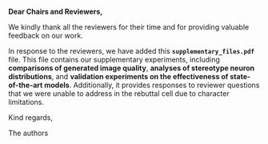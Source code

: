 **Dear Chairs and Reviewers,**

  We kindly thank all the reviewers for their time and for providing valuable feedback on our work.

  In response to the reviewers, we have added this **`supplementary_files.pdf`** file. This file contains our supplementary experiments, including **comparisons of generated image quality**, **analyses of stereotype neuron distributions**, and **validation experiments on the effectiveness of state-of-the-art models**. Additionally, it provides responses to reviewer questions that we were unable to address in the rebuttal cell due to character limitations.

Kind regards,

The authors
